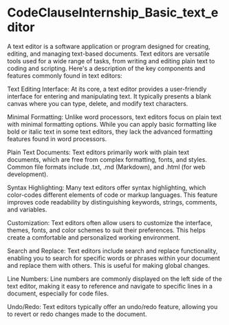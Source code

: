 # CodeClauseInternship_Basic_text_editor

A text editor is a software application or program designed for creating, editing, and managing text-based documents. Text editors are versatile tools used for a wide range of tasks, from writing and editing plain text to coding and scripting. Here's a description of the key components and features commonly found in text editors:

Text Editing Interface: At its core, a text editor provides a user-friendly interface for entering and manipulating text. It typically presents a blank canvas where you can type, delete, and modify text characters.

Minimal Formatting: Unlike word processors, text editors focus on plain text with minimal formatting options. While you can apply basic formatting like bold or italic text in some text editors, they lack the advanced formatting features found in word processors.

Plain Text Documents: Text editors primarily work with plain text documents, which are free from complex formatting, fonts, and styles. Common file formats include .txt, .md (Markdown), and .html (for web development).

Syntax Highlighting: Many text editors offer syntax highlighting, which color-codes different elements of code or markup languages. This feature improves code readability by distinguishing keywords, strings, comments, and variables.

Customization: Text editors often allow users to customize the interface, themes, fonts, and color schemes to suit their preferences. This helps create a comfortable and personalized working environment.

Search and Replace: Text editors include search and replace functionality, enabling you to search for specific words or phrases within your document and replace them with others. This is useful for making global changes.

Line Numbers: Line numbers are commonly displayed on the left side of the text editor, making it easy to reference and navigate to specific lines in a document, especially for code files.

Undo/Redo: Text editors typically offer an undo/redo feature, allowing you to revert or redo changes made to the document.
